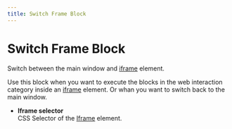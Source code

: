 ```yaml
---
title: Switch Frame Block
---
```


# Switch Frame Block

Switch between the main window and [iframe](https://developer.mozilla.org/en-US/docs/Web/HTML/Element/iframe) element.

Use this block when you want to execute the blocks in the web interaction category inside an [iframe](https://developer.mozilla.org/en-US/docs/Web/HTML/Element/iframe) element. Or whan you want to switch back to the main window.

- **Iframe selector** <br>
	CSS Selector of the [Iframe](https://developer.mozilla.org/en-US/docs/Web/HTML/Element/iframe) element.

<!--@include: ../parts/blocks-interaction-note.md-->